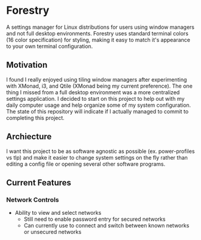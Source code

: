 # Forestry

A settings manager for Linux distributions for users using window managers and not full desktop environments. Forestry uses standard terminal colors (16 color specification) for styling, making it easy to match it's appearance to your own terminal configuration.

## Motivation

I found I really enjoyed using tiling window managers after experimenting with XMonad, i3, and Qtile (XMonad being my current preference). The one thing I missed from a full desktop environment was a more centralized settings application. I decided to start on this project to help out with my daily computer usage and help organize some of my system configuration. The state of this repository will indicate if I actually managed to commit to completing this project.


## Archiecture

I want this project to be as software agnostic as possible (ex. power-profiles vs tlp) and make it easier to change system settings on the fly rather than editing a config file or opening several other software programs.

## Current Features

### Network Controls

- Ability to view and select networks
    - Still need to enable password entry for secured networks
    - Can currently use to connect and switch between known networks or unsecured networks


